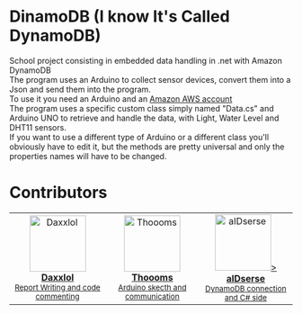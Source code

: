 # DinamoDB (I know It's Called DynamoDB)
School project consisting in embedded data handling in .net with Amazon DynamoDB<br>
The program uses an Arduino to collect sensor devices, convert them into a Json and send them into the program.<br>
To use it you need an Arduino and an <a href="https://signin.aws.amazon.com/signin?redirect_uri=https%3A%2F%2Faws.amazon.com%2Fmarketplace%2Fmanagement%2Fsignin%3Fstate%3DhashArgs%2523%26isauthcode%3Dtrue&client_id=arn%3Aaws%3Aiam%3A%3A015428540659%3Auser%2Faws-mp-seller-management-portal&forceMobileApp=0&code_challenge=4tjUEaavKx8zfGfJdU2be5SiOiG4SjgWkeBohDQ1Ss0&code_challenge_method=SHA-256">Amazon AWS account</a><br>
The program uses a specific custom class simply named "Data.cs" and Arduino UNO to retrieve and handle the data, with Light, Water Level and DHT11 sensors. <br>
If you want to use a different type of Arduino or a different class you'll obviously have to edit it, but the methods are pretty universal and only the properties names will have to be changed.<br>
# Contributors
<table>
  <tbody>
    <tr>            
      <td align="center"><a href="https://github.com/Daxxlol"><img src="https://avatars.githubusercontent.com/u/95642520?v=4" width="100px;" alt="Daxxlol"/><br />
      <b>Daxxlol</b></a><br/ ><sub><a href="https://github.com/aIDserse/DinamoDB/blob/main/Report/DinamoDB%20report.pdf" title="Report">Report Writing and code commenting</a></sub></td> 
      <td align="center"><a href="https://github.com/Thoooms"><img src="https://avatars.githubusercontent.com/u/106381511?v=4" width="100px;" alt="Thoooms"/><br />
      <b>Thoooms</b></a><br/ ><sub><a href="https://github.com/aIDserse/DinamoDB/blob/main/ProgettoDinamoDB/Arduino%20Sketch/Sketch.ino" title="Arduino skecth and communication">Arduino skecth and communication</a></sub></td> 
      <td align="center"><a href="https://github.com/aIDserse"><img src="https://avatars.githubusercontent.com/u/95642520?v=4" width="100px;" alt="aIDserse"/>><br />
      <b>aIDserse</b></a><br/ ><sub><a href="https://github.com/aIDserse/DinamoDB" title="DynamoDB connection and C# side">DynamoDB connection and C# side</a></sub></td>
    </tr>
  </tbody>
</table>
